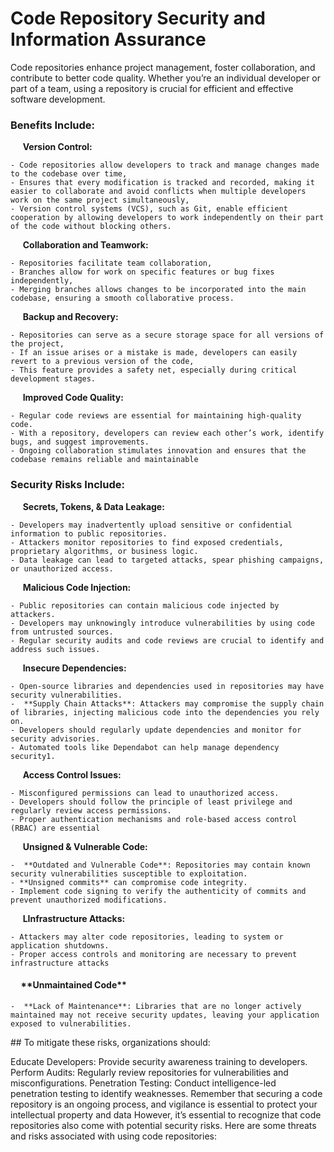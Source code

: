 # Code Repository Security and Information Assurance


Code repositories enhance project management, foster collaboration, and contribute to better code quality. Whether you’re an individual developer or part of a team, using a repository is crucial for efficient and effective software development.

  ### Benefits Include:

&nbsp;&nbsp;&nbsp;&nbsp;&nbsp;**Version Control:**
    
    - Code repositories allow developers to track and manage changes made to the codebase over time,
    - Ensures that every modification is tracked and recorded, making it easier to collaborate and avoid conflicts when multiple developers work on the same project simultaneously,
    - Version control systems (VCS), such as Git, enable efficient cooperation by allowing developers to work independently on their part of the code without blocking others.

&nbsp;&nbsp;&nbsp;&nbsp;&nbsp;**Collaboration and Teamwork:**

    - Repositories facilitate team collaboration,
    - Branches allow for work on specific features or bug fixes independently,
    - Merging branches allows changes to be incorporated into the main codebase, ensuring a smooth collaborative process.

&nbsp;&nbsp;&nbsp;&nbsp;&nbsp;**Backup and Recovery:**

    - Repositories can serve as a secure storage space for all versions of the project,
    - If an issue arises or a mistake is made, developers can easily revert to a previous version of the code,
    - This feature provides a safety net, especially during critical development stages.

&nbsp;&nbsp;&nbsp;&nbsp;&nbsp;**Improved Code Quality:**

    - Regular code reviews are essential for maintaining high-quality code.
    - With a repository, developers can review each other’s work, identify bugs, and suggest improvements.
    - Ongoing collaboration stimulates innovation and ensures that the codebase remains reliable and maintainable

### Security Risks Include:

&nbsp;&nbsp;&nbsp;&nbsp;&nbsp;**Secrets, Tokens, & Data Leakage:**

    - Developers may inadvertently upload sensitive or confidential information to public repositories.
    - Attackers monitor repositories to find exposed credentials, proprietary algorithms, or business logic.
    - Data leakage can lead to targeted attacks, spear phishing campaigns, or unauthorized access.

&nbsp;&nbsp;&nbsp;&nbsp;&nbsp;**Malicious Code Injection:**

    - Public repositories can contain malicious code injected by attackers.
    - Developers may unknowingly introduce vulnerabilities by using code from untrusted sources.
    - Regular security audits and code reviews are crucial to identify and address such issues.


&nbsp;&nbsp;&nbsp;&nbsp;&nbsp;**Insecure Dependencies:**

    - Open-source libraries and dependencies used in repositories may have security vulnerabilities.
    -  **Supply Chain Attacks**: Attackers may compromise the supply chain of libraries, injecting malicious code into the dependencies you rely on.    
    - Developers should regularly update dependencies and monitor for security advisories.
    - Automated tools like Dependabot can help manage dependency security1.

&nbsp;&nbsp;&nbsp;&nbsp;&nbsp;**Access Control Issues:**

    - Misconfigured permissions can lead to unauthorized access.
    - Developers should follow the principle of least privilege and regularly review access permissions.
    - Proper authentication mechanisms and role-based access control (RBAC) are essential

&nbsp;&nbsp;&nbsp;&nbsp;&nbsp;**Unsigned & Vulnerable Code:**

    -  **Outdated and Vulnerable Code**: Repositories may contain known security vulnerabilities susceptible to exploitation.
    - **Unsigned commits** can compromise code integrity.
    - Implement code signing to verify the authenticity of commits and prevent unauthorized modifications.

&nbsp;&nbsp;&nbsp;&nbsp;&nbsp;**LInfrastructure Attacks:**

    - Attackers may alter code repositories, leading to system or application shutdowns.
    - Proper access controls and monitoring are necessary to prevent infrastructure attacks

<h4>&nbsp;&nbsp;&nbsp;&nbsp;&nbsp;**Unmaintained Code**</h4>

    -  **Lack of Maintenance**: Libraries that are no longer actively maintained may not receive security updates, leaving your application exposed to vulnerabilities.

<div id="foo">
## To mitigate these risks, organizations should:

Educate Developers: Provide security awareness training to developers.
Perform Audits: Regularly review repositories for vulnerabilities and misconfigurations.
Penetration Testing: Conduct intelligence-led penetration testing to identify weaknesses.
Remember that securing a code repository is an ongoing process, and vigilance is essential to protect your intellectual property and data
However, it’s essential to recognize that code repositories also come with potential security risks. Here are some threats and risks associated with using code repositories:
